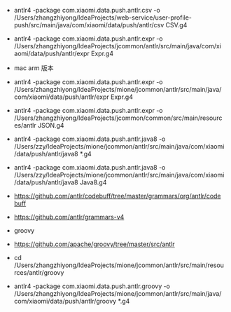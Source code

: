 + antlr4 -package com.xiaomi.data.push.antlr.csv -o /Users/zhangzhiyong/IdeaProjects/web-service/user-profile-push/src/main/java/com/xiaomi/data/push/antlr/csv CSV.g4

+ antlr4 -package com.xiaomi.data.push.antlr.expr -o /Users/zhangzhiyong/IdeaProjects/jcommon/antlr/src/main/java/com/xiaomi/data/push/antlr/expr Expr.g4
+ mac arm 版本 
+ antlr4 -package com.xiaomi.data.push.antlr.expr -o /Users/zhangzhiyong/IdeaProjects/mione/jcommon/antlr/src/main/java/com/xiaomi/data/push/antlr/expr Expr.g4

+ antlr4 -package com.xiaomi.data.push.antlr.expr -o /Users/zhangzhiyong/IdeaProjects/jcommon/common/src/main/resources/antlr JSON.g4

+ antlr4 -package com.xiaomi.data.push.antlr.java8 -o /Users/zzy/IdeaProjects/mione/jcommon/antlr/src/main/java/com/xiaomi/data/push/antlr/java8 *.g4

+ antlr4 -package com.xiaomi.data.push.antlr.java8 -o /Users/zzy/IdeaProjects/mione/jcommon/antlr/src/main/java/com/xiaomi/data/push/antlr/java8 Java8.g4

+ https://github.com/antlr/codebuff/tree/master/grammars/org/antlr/codebuff

+ https://github.com/antlr/grammars-v4
+ groovy
+ https://github.com/apache/groovy/tree/master/src/antlr
+ cd /Users/zhangzhiyong/IdeaProjects/mione/jcommon/antlr/src/main/resources/antlr/groovy
+ antlr4 -package com.xiaomi.data.push.antlr.groovy -o /Users/zhangzhiyong/IdeaProjects/mione/jcommon/antlr/src/main/java/com/xiaomi/data/push/antlr/groovy *.g4

